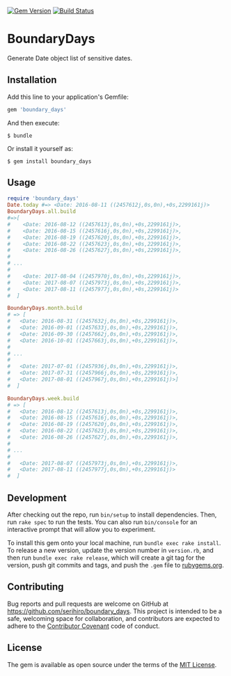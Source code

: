 [![Gem Version](https://badge.fury.io/rb/boundary_days.svg)](https://badge.fury.io/rb/boundary_days)
[![Build Status](https://travis-ci.org/serihiro/boundary_days.svg?branch=master)](https://travis-ci.org/serihiro/boundary_days)

# BoundaryDays

Generate Date object list of sensitive dates.

## Installation

Add this line to your application's Gemfile:

```ruby
gem 'boundary_days'
```

And then execute:

    $ bundle

Or install it yourself as:

    $ gem install boundary_days

## Usage

```ruby
require 'boundary_days'
Date.today #=> <Date: 2016-08-11 ((2457612j,0s,0n),+0s,2299161j)>
BoundaryDays.all.build
#=>[
#    <Date: 2016-08-12 ((2457613j,0s,0n),+0s,2299161j)>,
#    <Date: 2016-08-15 ((2457616j,0s,0n),+0s,2299161j)>, 
#    <Date: 2016-08-19 ((2457620j,0s,0n),+0s,2299161j)>,
#    <Date: 2016-08-22 ((2457623j,0s,0n),+0s,2299161j)>,
#    <Date: 2016-08-26 ((2457627j,0s,0n),+0s,2299161j)>,
#
# ...
#
#    <Date: 2017-08-04 ((2457970j,0s,0n),+0s,2299161j)>,
#    <Date: 2017-08-07 ((2457973j,0s,0n),+0s,2299161j)>,
#    <Date: 2017-08-11 ((2457977j,0s,0n),+0s,2299161j)>
#  ]

BoundaryDays.month.build
# => [
#   <Date: 2016-08-31 ((2457632j,0s,0n),+0s,2299161j)>,
#   <Date: 2016-09-01 ((2457633j,0s,0n),+0s,2299161j)>,
#   <Date: 2016-09-30 ((2457662j,0s,0n),+0s,2299161j)>,
#   <Date: 2016-10-01 ((2457663j,0s,0n),+0s,2299161j)>, 
#
# ...
#
#   <Date: 2017-07-01 ((2457936j,0s,0n),+0s,2299161j)>,
#   <Date: 2017-07-31 ((2457966j,0s,0n),+0s,2299161j)>,
#   <Date: 2017-08-01 ((2457967j,0s,0n),+0s,2299161j)>]
#  ]

BoundaryDays.week.build
# => [
#   <Date: 2016-08-12 ((2457613j,0s,0n),+0s,2299161j)>,
#   <Date: 2016-08-15 ((2457616j,0s,0n),+0s,2299161j)>,
#   <Date: 2016-08-19 ((2457620j,0s,0n),+0s,2299161j)>, 
#   <Date: 2016-08-22 ((2457623j,0s,0n),+0s,2299161j)>,
#   <Date: 2016-08-26 ((2457627j,0s,0n),+0s,2299161j)>, 
#
# ...
#
#   <Date: 2017-08-07 ((2457973j,0s,0n),+0s,2299161j)>,
#   <Date: 2017-08-11 ((2457977j,0s,0n),+0s,2299161j)>
#  ]
```

## Development

After checking out the repo, run `bin/setup` to install dependencies. Then, run `rake spec` to run the tests. You can also run `bin/console` for an interactive prompt that will allow you to experiment.

To install this gem onto your local machine, run `bundle exec rake install`. To release a new version, update the version number in `version.rb`, and then run `bundle exec rake release`, which will create a git tag for the version, push git commits and tags, and push the `.gem` file to [rubygems.org](https://rubygems.org).

## Contributing

Bug reports and pull requests are welcome on GitHub at https://github.com/serihiro/boundary_days. This project is intended to be a safe, welcoming space for collaboration, and contributors are expected to adhere to the [Contributor Covenant](http://contributor-covenant.org) code of conduct.


## License

The gem is available as open source under the terms of the [MIT License](http://opensource.org/licenses/MIT).
